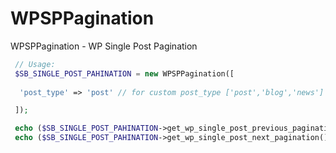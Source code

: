 # WPSPPagination
WPSPPagination - WP Single Post Pagination

```PHP
 // Usage:
 $SB_SINGLE_POST_PAHINATION = new WPSPPagination([
  
  'post_type' => 'post' // for custom post_type ['post','blog','news']

 ]);

 echo ($SB_SINGLE_POST_PAHINATION->get_wp_single_post_previous_pagination());
 echo ($SB_SINGLE_POST_PAHINATION->get_wp_single_post_next_pagination());
  
```
